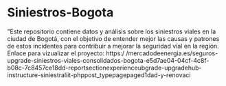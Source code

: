 # Siniestros-Bogota
"Este repositorio contiene datos y análisis sobre los siniestros viales en la ciudad de Bogotá, con el objetivo de entender mejor las causas y patrones de estos incidentes para contribuir a mejorar la seguridad vial en la región.
 Enlace para vizualizar el proyecto: https:/ /mercadodeenergia.es/seguros-upgrade-siniestros-viales-consolidados-bogota-e5d7ae04-04cf-4c8f-b08c-7c8457ce18dd-reportsectionexperienceubgrade-upgradehub-instructure-siniestraliit-phppost_typepagepaged1dad-y-renovaci
 
